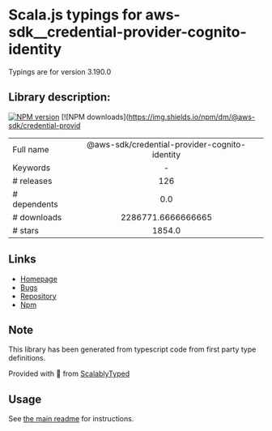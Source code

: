 
# Scala.js typings for aws-sdk__credential-provider-cognito-identity

Typings are for version 3.190.0

## Library description:
[![NPM version](https://img.shields.io/npm/v/@aws-sdk/credential-provider-cognito-identity/latest.svg)](https://www.npmjs.com/package/@aws-sdk/credential-provider-cognito-identity) [![NPM downloads](https://img.shields.io/npm/dm/@aws-sdk/credential-provid

|                    |                 |
| ------------------ | :-------------: |
| Full name          | @aws-sdk/credential-provider-cognito-identity |
| Keywords           | - |
| # releases         | 126 |
| # dependents       | 0.0 |
| # downloads        | 2286771.6666666665 |
| # stars            | 1854.0 |

## Links
- [Homepage](https://github.com/aws/aws-sdk-js-v3/tree/main/packages/credential-provider-cognito-identity)
- [Bugs](https://github.com/aws/aws-sdk-js-v3/issues)
- [Repository](https://github.com/aws/aws-sdk-js-v3)
- [Npm](https://www.npmjs.com/package/%40aws-sdk%2Fcredential-provider-cognito-identity)
    


## Note
This library has been generated from typescript code from first party type definitions.

Provided with :purple_heart: from [ScalablyTyped](https://github.com/oyvindberg/ScalablyTyped)

## Usage
See [the main readme](../../readme.md) for instructions.


